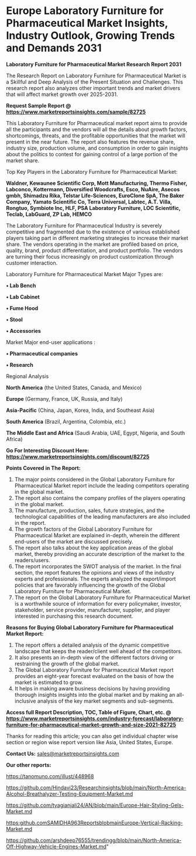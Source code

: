 # Europe Laboratory Furniture for Pharmaceutical Market Insights, Industry Outlook, Growing Trends and Demands 2031

<strong>Laboratory Furniture for Pharmaceutical Market Research Report 2031</strong>

The Research Report on Laboratory Furniture for Pharmaceutical Market is a Skillful and Deep Analysis of the Present Situation and Challenges. This research report also analyzes other important trends and market drivers that will affect market growth over 2025-2031.

<strong>Request Sample Report @ <a href=https://www.marketreportsinsights.com/sample/82725>https://www.marketreportsinsights.com/sample/82725</a></strong>

This Laboratory Furniture for Pharmaceutical market report aims to provide all the participants and the vendors will all the details about growth factors, shortcomings, threats, and the profitable opportunities that the market will present in the near future. The report also features the revenue share, industry size, production volume, and consumption in order to gain insights about the politics to contest for gaining control of a large portion of the market share.

Top Key Players in the Laboratory Furniture for Pharmaceutical Market:

<strong>Waldner, Kewaunee Scientific Corp, Mott Manufacturing, Thermo Fisher, Labconco, Kottermann, Diversified Woodcrafts, Esco, NuAire, Asecos gmbh, Shimadzu Rika, Telstar Life-Sciences, EuroClone SpA, The Baker Company, Yamato Scientific Co, Terra Universal, Labtec, A.T. Villa, Rongtuo, Symbiote Inc, HLF, PSA Laboratory Furniture, LOC Scientific, Teclab, LabGuard, ZP Lab, HEMCO</strong>

The Laboratory Furniture for Pharmaceutical Industry is severely competitive and fragmented due to the existence of various established players taking part in different marketing strategies to increase their market share. The vendors operating in the market are profiled based on price, quality, brand, product differentiation, and product portfolio. The vendors are turning their focus increasingly on product customization through customer interaction.

Laboratory Furniture for Pharmaceutical Market Major Types are:

<strong>• Lab Bench

• Lab Cabinet

• Fume Hood

• Stool

• Accessories</strong>

Market Major end-user applications :

<strong>• Pharmaceutical companies

• Research</strong>

Regional Analysis

</u><strong><b>North America</b></strong> (the United States, Canada, and Mexico)

<strong><b>Europe </b></strong>(Germany, France, UK, Russia, and Italy)

<strong><b>Asia-Pacific</b></strong> (China, Japan, Korea, India, and Southeast Asia)

<strong><b>South America</b></strong> (Brazil, Argentina, Colombia, etc.)

<strong><b>The Middle East and Africa</b></strong> (Saudi Arabia, UAE, Egypt, Nigeria, and South Africa)

<strong>Go For Interesting Discount Here: <a href=https://www.marketreportsinsights.com/discount/82725>https://www.marketreportsinsights.com/discount/82725</a></strong>

<strong>Points Covered in The Report:</strong>
<ol>
  <li>The major points considered in the Global Laboratory Furniture for Pharmaceutical Market report include the leading competitors operating in the global market.</li>
  <li>The report also contains the company profiles of the players operating in the global market.</li>
  <li>The manufacture, production, sales, future strategies, and the technological capabilities of the leading manufacturers are also included in the report.</li>
  <li>The growth factors of the Global Laboratory Furniture for Pharmaceutical Market are explained in-depth, wherein the different end-users of the market are discussed precisely.</li>
  <li>The report also talks about the key application areas of the global market, thereby providing an accurate description of the market to the readers/users.</li>
  <li>The report incorporates the SWOT analysis of the market. In the final section, the report features the opinions and views of the industry experts and professionals. The experts analyzed the export/import policies that are favorably influencing the growth of the Global Laboratory Furniture for Pharmaceutical Market.</li>
  <li>The report on the Global Laboratory Furniture for Pharmaceutical Market is a worthwhile source of information for every policymaker, investor, stakeholder, service provider, manufacturer, supplier, and player interested in purchasing this research document.</li>
</ol>
<strong>Reasons for Buying Global Laboratory Furniture for Pharmaceutical Market Report:</strong>

<ol>
  <li>The report offers a detailed analysis of the dynamic competitive landscape that keeps the reader/client well ahead of the competitors.</li>
  <li>It also presents an in-depth view of the different factors driving or restraining the growth of the global market.</li>
  <li>The Global Laboratory Furniture for Pharmaceutical Market report provides an eight-year forecast evaluated on the basis of how the market is estimated to grow.</li>
  <li>It helps in making aware business decisions by having providing thorough insights insights into the global market and by making an all-inclusive analysis of the key market segments and sub-segments.</li>
</ol>
<strong>Access full Report Description, TOC, Table of Figure, Chart, etc. @ <a href=https://www.marketreportsinsights.com/industry-forecast/laboratory-furniture-for-pharmaceutical-market-growth-and-size-2021-82725>https://www.marketreportsinsights.com/industry-forecast/laboratory-furniture-for-pharmaceutical-market-growth-and-size-2021-82725</a></strong>


Thanks for reading this article; you can also get individual chapter wise section or region wise report version like Asia, United States, Europe.

<strong>Contact Us:</strong>
sales@marketreportsinsights.com

<strong>Our other reports:</strong>

<a href=https://tanomuno.com/illust/448968>https://tanomuno.com/illust/448968</a>

<a href=https://github.com/Hindavi23/Researchinsights/blob/main/North-America-Alcohol-Breathalyzer-Testing-Equipment-Market.md>https://github.com/Hindavi23/Researchinsights/blob/main/North-America-Alcohol-Breathalyzer-Testing-Equipment-Market.md</a>

<a href=https://github.com/tyagianjali24/AN/blob/main/Europe-Hair-Styling-Gels-Market.md>https://github.com/tyagianjali24/AN/blob/main/Europe-Hair-Styling-Gels-Market.md</a>

<a href=https:github.comSAMIDHA963ReportsblobmainEurope-Vertical-Racking-Market.md>https:github.comSAMIDHA963ReportsblobmainEurope-Vertical-Racking-Market.md</a>

<a href=https://github.com/arshdeep76555/trendingg/blob/main/North-America-Off-Highway-Vehicle-Engines-Market.md>https://github.com/arshdeep76555/trendingg/blob/main/North-America-Off-Highway-Vehicle-Engines-Market.md</a>"
